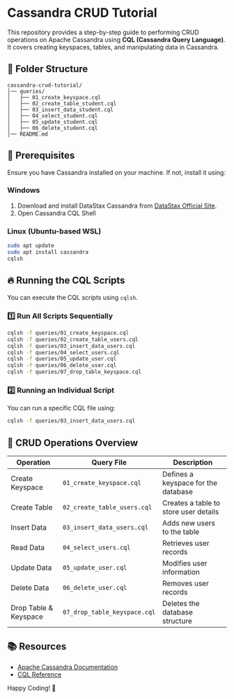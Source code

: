 # Cassandra CRUD Tutorial

This repository provides a step-by-step guide to performing CRUD operations on Apache Cassandra using **CQL (Cassandra Query Language)**. It covers creating keyspaces, tables, and manipulating data in Cassandra.

## 📂 Folder Structure
```
cassandra-crud-tutorial/
│── queries/
│   ├── 01_create_keyspace.cql
│   ├── 02_create_table_student.cql
│   ├── 03_insert_data_student.cql
│   ├── 04_select_student.cql
│   ├── 05_update_student.cql
│   ├── 06_delete_student.cql
│── README.md
```

## 🚀 Prerequisites
Ensure you have Cassandra installed on your machine. If not, install it using:

### **Windows**
1. Download and install DataStax Cassandra from [DataStax Official Site](https://datastax-community-edition.software.informer.com/download).
2. Open Cassandra CQL Shell

### **Linux (Ubuntu-based WSL)**
```sh
sudo apt update
sudo apt install cassandra
cqlsh
```

## 🔥 Running the CQL Scripts
You can execute the CQL scripts using `cqlsh`.

### **1️⃣ Run All Scripts Sequentially**
```sh
cqlsh -f queries/01_create_keyspace.cql
cqlsh -f queries/02_create_table_users.cql
cqlsh -f queries/03_insert_data_users.cql
cqlsh -f queries/04_select_users.cql
cqlsh -f queries/05_update_user.cql
cqlsh -f queries/06_delete_user.cql
cqlsh -f queries/07_drop_table_keyspace.cql
```

### **2️⃣ Running an Individual Script**
You can run a specific CQL file using:
```sh
cqlsh -f queries/03_insert_data_users.cql
```

## 📌 CRUD Operations Overview
| Operation  | Query File | Description |
|------------|------------|-------------|
| Create Keyspace | `01_create_keyspace.cql` | Defines a keyspace for the database |
| Create Table | `02_create_table_users.cql` | Creates a table to store user details |
| Insert Data | `03_insert_data_users.cql` | Adds new users to the table |
| Read Data | `04_select_users.cql` | Retrieves user records |
| Update Data | `05_update_user.cql` | Modifies user information |
| Delete Data | `06_delete_user.cql` | Removes user records |
| Drop Table & Keyspace | `07_drop_table_keyspace.cql` | Deletes the database structure |

## 📚 Resources
- [Apache Cassandra Documentation](https://cassandra.apache.org/doc/latest/)
- [CQL Reference](https://cassandra.apache.org/doc/latest/cql/index.html)

Happy Coding! 🚀

